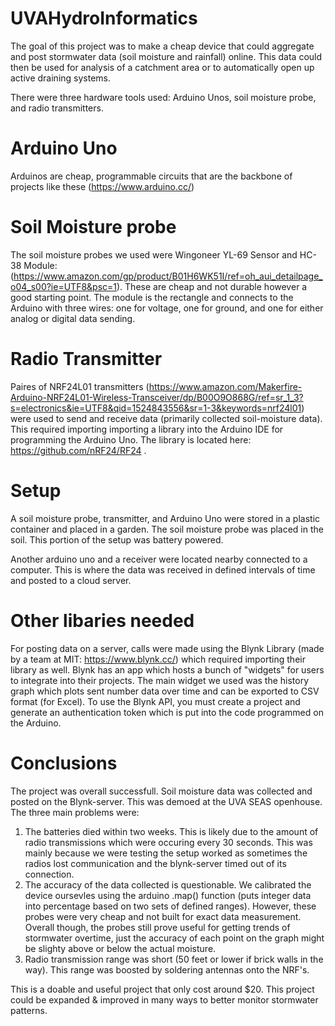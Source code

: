 # UVAHydroInformatics
The goal of this project was to make a cheap device that could aggregate and post stormwater data (soil moisture and rainfall) online. This data could then be used for analysis of a catchment area or to automatically open up active draining systems.

There were three hardware tools used: Arduino Unos, soil moisture probe, and radio transmitters.

# Arduino Uno 
Arduinos are cheap, programmable circuits that are the backbone of projects like these (https://www.arduino.cc/)

# Soil Moisture probe
The soil moisture probes we used were Wingoneer YL-69 Sensor and HC-38 Module: (https://www.amazon.com/gp/product/B01H6WK51I/ref=oh_aui_detailpage_o04_s00?ie=UTF8&psc=1). These are cheap and not durable however a good starting point. The module is the rectangle and connects to the Arduino with three wires: one for voltage, one for ground, and one for either analog or digital data sending.

# Radio Transmitter 
Paires of NRF24L01 transmitters (https://www.amazon.com/Makerfire-Arduino-NRF24L01-Wireless-Transceiver/dp/B00O9O868G/ref=sr_1_3?s=electronics&ie=UTF8&qid=1524843556&sr=1-3&keywords=nrf24l01) were used to send and receive data (primarily collected soil-moisture data). This required importing importing a library into the Arduino IDE for programming the Arduino Uno. The library is located here: https://github.com/nRF24/RF24 . 

# Setup
A soil moisture probe, transmitter, and Arduino Uno were stored in a plastic container and placed in a garden. The soil moisture probe was placed in the soil. This portion of the setup was battery powered. 

Another arduino uno and a receiver were located nearby connected to a computer. This is where the data was received in defined intervals of time and posted to a cloud server. 

# Other libaries needed
For posting data on a server, calls were made using the Blynk Library (made by a team at MIT: https://www.blynk.cc/) which required importing their library as well. Blynk has an app which hosts a bunch of "widgets" for users to integrate into their projects. The main widget we used was the history graph which plots sent number data over time and can be exported to CSV format (for Excel). To use the Blynk API, you must create a project and generate an authentication token which is put into the code programmed on the Arduino.

# Conclusions
The project was overall successfull. Soil moisture data was collected and posted on the Blynk-server. This was demoed at the UVA SEAS openhouse. The three main problems were: 
1. The batteries died within two weeks. This is likely due to the amount of radio transmissions which were occuring every 30 seconds. This was mainly because we were testing the setup worked as sometimes the radios lost communication and the blynk-server timed out of its connection. 
2. The accuracy of the data collected is questionable. We calibrated the device oursevles using the arduino .map() function (puts integer data into percentage based on two sets of defined ranges). However, these probes were very cheap and not built for exact data measurement. Overall though, the probes still prove useful for getting trends of stormwater overtime, just the accuracy of each point on the graph might be slighty above or below the actual moisture.
3. Radio transmission range was short (50 feet or lower if brick walls in the way). This range was boosted by soldering antennas onto the NRF's.


This is a doable and useful project that only cost around $20. This project could be expanded & improved in many ways to better monitor stormwater patterns.
